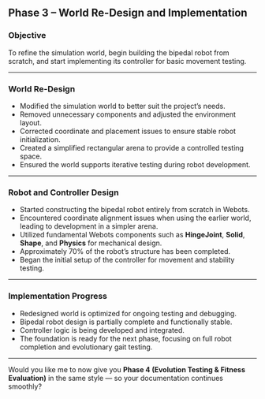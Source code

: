 
## Phase 3 – World Re-Design and Implementation

### Objective

To refine the simulation world, begin building the bipedal robot from scratch, and start implementing its controller for basic movement testing.

---

### World Re-Design

* Modified the simulation world to better suit the project’s needs.
* Removed unnecessary components and adjusted the environment layout.
* Corrected coordinate and placement issues to ensure stable robot initialization.
* Created a simplified rectangular arena to provide a controlled testing space.
* Ensured the world supports iterative testing during robot development.

---

### Robot and Controller Design

* Started constructing the bipedal robot entirely from scratch in Webots.
* Encountered coordinate alignment issues when using the earlier world, leading to development in a simpler arena.
* Utilized fundamental Webots components such as **HingeJoint**, **Solid**, **Shape**, and **Physics** for mechanical design.
* Approximately 70% of the robot’s structure has been completed.
* Began the initial setup of the controller for movement and stability testing.

---

### Implementation Progress

* Redesigned world is optimized for ongoing testing and debugging.
* Bipedal robot design is partially complete and functionally stable.
* Controller logic is being developed and integrated.
* The foundation is ready for the next phase, focusing on full robot completion and evolutionary gait testing.

---

Would you like me to now give you **Phase 4 (Evolution Testing & Fitness Evaluation)** in the same style — so your documentation continues smoothly?

